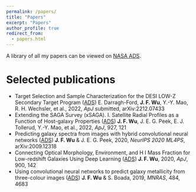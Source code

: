 ```yaml
---
permalink: /papers/
title: "Papers"
excerpt: "Papers"
author_profile: true
redirect_from: 
  - papers.html
---
```


A library of all my papers can be viewed on [NASA ADS](https://ui.adsabs.harvard.edu/user/libraries/cEIZdS8tReiOS8sKk7LR7g).

# Selected publications
* Target Selection and Sample Characterization for the DESI LOW-Z Secondary Target Program ([ADS](https://ui.adsabs.harvard.edu/abs/2022arXiv221207433D/abstract))
  E. Darragh-Ford, **J. F. Wu**, Y.-Y. Mao, R. H. Wechsler, et al., 2022, *ApJ* submitted, arXiv:2212.07433
* Extending the SAGA Survey (xSAGA). I. Satellite Radial Profiles as a Function of Host-galaxy Properties ([ADS](https://ui.adsabs.harvard.edu/abs/2022ApJ...927..121W/abstract))
  **J. F. Wu**, J. E. G. Peek, E. J. Tollerud, Y.-Y. Mao, et al., 2022, *ApJ*, 927, 121
* Predicting galaxy spectra from images with hybrid convolutional neural networks ([ADS](https://ui.adsabs.harvard.edu/abs/2020arXiv200912318W/abstract))
  **J. F. Wu** & J. E. G. Peek, 2020, *NeurIPS 2020 ML4PS*, arXiv:2009.12318
* Connecting Optical Morphology, Environment, and H I Mass Fraction for Low-redshift Galaxies Using Deep Learning ([ADS](https://ui.adsabs.harvard.edu/abs/2020ApJ...900..142W/abstract))
  **J. F. Wu**, 2020, *ApJ*, 900, 142
* Using convolutional neural networks to predict galaxy metallicity from three-colour images ([ADS](https://ui.adsabs.harvard.edu/abs/2019MNRAS.484.4683W/abstract))
  **J. F. Wu** & S. Boada, 2019, *MNRAS*, 484, 4683